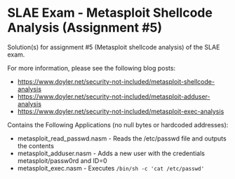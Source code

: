 # SLAE Exam - Metasploit Shellcode Analysis (Assignment #5)
Solution(s) for assignment #5 (Metasploit shellcode analysis) of the SLAE exam.

For more information, please see the following blog posts:
* https://www.doyler.net/security-not-included/metasploit-shellcode-analysis
* https://www.doyler.net/security-not-included/metasploit-adduser-analysis
* https://www.doyler.net/security-not-included/metasploit-exec-analysis

Contains the Following Applications (no null bytes or hardcoded addresses):
* metasploit_read_passwd.nasm - Reads the /etc/passwd file and outputs the contents
* metasploit_adduser.nasm - Adds a new user with the credentials metasploit/passw0rd and ID=0
* metasploit_exec.nasm - Executes `/bin/sh -c 'cat /etc/passwd'`